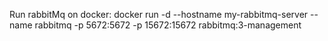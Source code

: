 Run rabbitMq on docker: docker run -d --hostname my-rabbitmq-server --name rabbitmq -p 5672:5672 -p 15672:15672 rabbitmq:3-management
